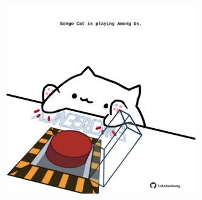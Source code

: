 <!-- built at 04/04/2021, 09:05:52 UTC -->
<p align="center">
  <img width="500" height="500" src="./ReadmeImage.svg">
</p>
